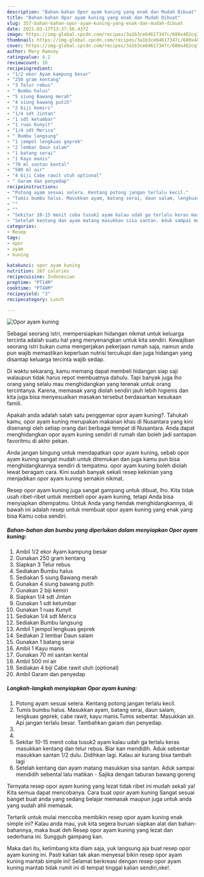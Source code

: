 ```yaml
---
description: "Bahan-bahan Opor ayam kuning yang enak dan Mudah Dibuat"
title: "Bahan-bahan Opor ayam kuning yang enak dan Mudah Dibuat"
slug: 357-bahan-bahan-opor-ayam-kuning-yang-enak-dan-mudah-dibuat
date: 2021-03-17T13:37:56.437Z
image: https://img-global.cpcdn.com/recipes/3a1b3ce64617347c/680x482cq70/opor-ayam-kuning-foto-resep-utama.jpg
thumbnail: https://img-global.cpcdn.com/recipes/3a1b3ce64617347c/680x482cq70/opor-ayam-kuning-foto-resep-utama.jpg
cover: https://img-global.cpcdn.com/recipes/3a1b3ce64617347c/680x482cq70/opor-ayam-kuning-foto-resep-utama.jpg
author: Mary Ramsey
ratingvalue: 4.2
reviewcount: 10
recipeingredient:
- "1/2 ekor Ayam kampung besar"
- "250 gram kentang"
- "3 Telur rebus"
- " Bumbu halus"
- "5 siung Bawang merah"
- "4 siung bawang putih"
- "2 biji kemiri"
- "1/4 sdt Jintan"
- "1 sdt ketumbar"
- "1 ruas Kunyit"
- "1/4 sdt Merica"
- " Bumbu langsung"
- "1 jempol lengkuas geprek"
- "2 lembar Daun salam"
- "1 batang serai"
- "1 Kayu manis"
- "70 ml santan kental"
- "500 ml air"
- "4 biji Cabe rawit utuh optional"
- " Garam dan penyedap"
recipeinstructions:
- "Potong ayam sesuai selera. Kentang potong jangan terlalu kecil."
- "Tumis bumbu halus. Masukkan ayam, batang serai, daun salam, lengkuas geprek, cabe rawit, kayu manis.Tumis sebentar. Masukkan air. Api jangan terlalu besar. Tambahkan garam dan penyedap."
- ""
- ""
- "Sekitar 10-15 menit coba tusuk2 ayam kalau udah ga terlalu keras masukkan kentang dan telur rebus. Biar kan mendidih. Aduk sebentar masukkan santan 1/2 dulu. Didihkan lagi. Kalau air kurang bisa tambah lagi"
- "Setelah kentang dan ayam matang masukkan sisa santan. Aduk sampai mendidih sebental lalu matikan Sajika dengan taburan bawang goreng"
categories:
- Resep
tags:
- opor
- ayam
- kuning

katakunci: opor ayam kuning 
nutrition: 267 calories
recipecuisine: Indonesian
preptime: "PT14M"
cooktime: "PT48M"
recipeyield: "3"
recipecategory: Lunch

---
```



![Opor ayam kuning](https://img-global.cpcdn.com/recipes/3a1b3ce64617347c/680x482cq70/opor-ayam-kuning-foto-resep-utama.jpg)

Sebagai seorang istri, mempersiapkan hidangan nikmat untuk keluarga tercinta adalah suatu hal yang menyenangkan untuk kita sendiri. Kewajiban seorang istri bukan cuma mengerjakan pekerjaan rumah saja, namun anda pun wajib memastikan keperluan nutrisi tercukupi dan juga hidangan yang disantap keluarga tercinta wajib sedap.

Di waktu  sekarang, kamu memang dapat membeli hidangan siap saji walaupun tidak harus repot membuatnya dahulu. Tapi banyak juga lho orang yang selalu mau menghidangkan yang terenak untuk orang tercintanya. Karena, memasak yang diolah sendiri jauh lebih higienis dan kita juga bisa menyesuaikan masakan tersebut berdasarkan kesukaan famili. 



Apakah anda adalah salah satu penggemar opor ayam kuning?. Tahukah kamu, opor ayam kuning merupakan makanan khas di Nusantara yang kini disenangi oleh setiap orang dari berbagai tempat di Nusantara. Anda dapat menghidangkan opor ayam kuning sendiri di rumah dan boleh jadi santapan favoritmu di akhir pekan.

Anda jangan bingung untuk mendapatkan opor ayam kuning, sebab opor ayam kuning sangat mudah untuk ditemukan dan juga kamu pun bisa menghidangkannya sendiri di tempatmu. opor ayam kuning boleh diolah lewat beragam cara. Kini sudah banyak sekali resep kekinian yang menjadikan opor ayam kuning semakin nikmat.

Resep opor ayam kuning juga sangat gampang untuk dibuat, lho. Kita tidak usah ribet-ribet untuk membeli opor ayam kuning, tetapi Anda bisa menyiapkan ditempatmu. Untuk Anda yang hendak menghidangkannya, di bawah ini adalah resep untuk membuat opor ayam kuning yang enak yang bisa Kamu coba sendiri.

<!--inarticleads1-->

##### Bahan-bahan dan bumbu yang diperlukan dalam menyiapkan Opor ayam kuning:

1. Ambil 1/2 ekor Ayam kampung besar
1. Gunakan 250 gram kentang
1. Siapkan 3 Telur rebus
1. Sediakan  Bumbu halus
1. Sediakan 5 siung Bawang merah
1. Gunakan 4 siung bawang putih
1. Gunakan 2 biji kemiri
1. Siapkan 1/4 sdt Jintan
1. Gunakan 1 sdt ketumbar
1. Gunakan 1 ruas Kunyit
1. Sediakan 1/4 sdt Merica
1. Sediakan  Bumbu langsung
1. Ambil 1 jempol lengkuas geprek
1. Sediakan 2 lembar Daun salam
1. Gunakan 1 batang serai
1. Ambil 1 Kayu manis
1. Gunakan 70 ml santan kental
1. Ambil 500 ml air
1. Sediakan 4 biji Cabe rawit utuh (optional)
1. Ambil  Garam dan penyedap




<!--inarticleads2-->

##### Langkah-langkah menyiapkan Opor ayam kuning:

1. Potong ayam sesuai selera. Kentang potong jangan terlalu kecil.
1. Tumis bumbu halus. Masukkan ayam, batang serai, daun salam, lengkuas geprek, cabe rawit, kayu manis.Tumis sebentar. Masukkan air. Api jangan terlalu besar. Tambahkan garam dan penyedap.
1. 
1. 
1. Sekitar 10-15 menit coba tusuk2 ayam kalau udah ga terlalu keras masukkan kentang dan telur rebus. Biar kan mendidih. Aduk sebentar masukkan santan 1/2 dulu. Didihkan lagi. Kalau air kurang bisa tambah lagi
1. Setelah kentang dan ayam matang masukkan sisa santan. Aduk sampai mendidih sebental lalu matikan - Sajika dengan taburan bawang goreng




Ternyata resep opor ayam kuning yang lezat tidak ribet ini mudah sekali ya! Kita semua dapat mencobanya. Cara buat opor ayam kuning Sangat sesuai banget buat anda yang sedang belajar memasak maupun juga untuk anda yang sudah ahli memasak.

Tertarik untuk mulai mencoba membikin resep opor ayam kuning enak simple ini? Kalau anda mau, yuk kita segera buruan siapkan alat dan bahan-bahannya, maka buat deh Resep opor ayam kuning yang lezat dan sederhana ini. Sungguh gampang kan. 

Maka dari itu, ketimbang kita diam saja, yuk langsung aja buat resep opor ayam kuning ini. Pasti kalian tak akan menyesal bikin resep opor ayam kuning mantab simple ini! Selamat berkreasi dengan resep opor ayam kuning mantab tidak rumit ini di tempat tinggal kalian sendiri,oke!.

